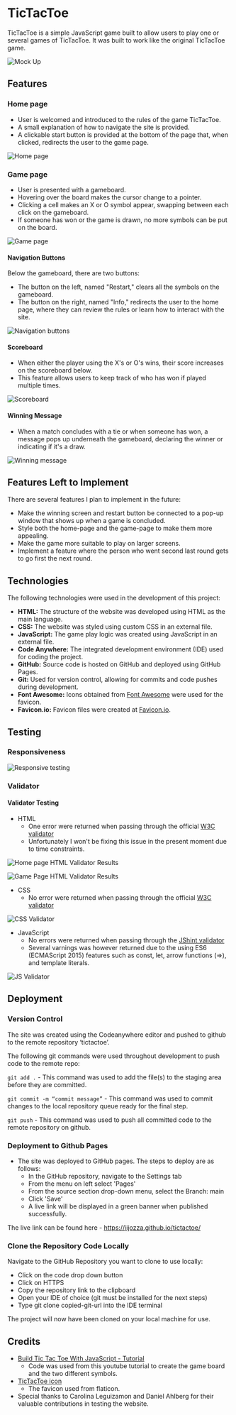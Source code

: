# TicTacToe

TicTacToe is a simple JavaScript game built to allow users to play one or several games of TicTacToe. It was built to work like the original TicTacToe game.

![Mock Up](https://github.com/iiJozza/tictactoe/blob/main/assets/readme-images/mockup.png)

## Features

### Home page

- User is welcomed and introduced to the rules of the game TicTacToe.
- A small explanation of how to navigate the site is provided.
- A clickable start button is provided at the bottom of the page that, when clicked, redirects the user to the game page.

![Home page](https://github.com/iiJozza/Canapes-shop/blob/main/assets/readme-images/readme-home-page.PNG)

### Game page

- User is presented with a gameboard.
- Hovering over the board makes the cursor change to a pointer.
- Clicking a cell makes an X or O symbol appear, swapping between each click on the gameboard.
- If someone has won or the game is drawn, no more symbols can be put on the board.
  
![Game page](https://github.com/iiJozza/tictactoe/blob/main/assets/readme-images/readme-game-page.PNG)

#### Navigation Buttons

Below the gameboard, there are two buttons:

- The button on the left, named "Restart," clears all the symbols on the gameboard.
- The button on the right, named "Info," redirects the user to the home page, where they can review the rules or learn how to interact with the site.

![Navigation buttons](https://github.com/iiJozza/tictactoe/blob/main/assets/readme-images/readme-game-page.PNG)

#### Scoreboard

- When either the player using the X's or O's wins, their score increases on the scoreboard below.
- This feature allows users to keep track of who has won if played multiple times.

![Scoreboard](https://github.com/iiJozza/tictactoe/blob/main/assets/readme-images/readme-scoreboard.PNG)

#### Winning Message

- When a match concludes with a tie or when someone has won, a message pops up underneath the gameboard, declaring the winner or indicating if it's a draw.

![Winning message](https://github.com/iiJozza/tictactoe/blob/main/assets/readme-images/readme-winning-msg.PNG)

## Features Left to Implement

There are several features I plan to implement in the future:

- Make the winning screen and restart button be connected to a pop-up window that shows up when a game is concluded.
- Style both the home-page and the game-page to make them more appealing.
- Make the game more suitable to play on larger screens.
- Implement a feature where the person who went second last round gets to go first the next round.

## Technologies

The following technologies were used in the development of this project:

- **HTML:** The structure of the website was developed using HTML as the main language.
- **CSS:** The website was styled using custom CSS in an external file.
- **JavaScript:** The game play logic was created using JavaScript in an external file.
- **Code Anywhere:** The integrated development environment (IDE) used for coding the project.
- **GitHub:** Source code is hosted on GitHub and deployed using GitHub Pages.
- **Git:** Used for version control, allowing for commits and code pushes during development.
- **Font Awesome:** Icons obtained from [Font Awesome](https://fontawesome.com/) were used for the favicon.
- **Favicon.io:** Favicon files were created at [Favicon.io](https://favicon.io/favicon-converter/).

## Testing 

### Responsiveness

![Responsive testing](https://github.com/iiJozza/tictactoe/blob/main/assets/readme-images/responsiveness-testing.png)

### Validator

#### Validator Testing

- HTML
  - One error were returned when passing through the official [W3C validator](https://validator.w3.org)
  - Unfortunately I won't be fixing this issue in the present moment due to time constraints.

![Home page HTML Validator Results](https://github.com/iiJozza/tictactoe/blob/main/assets/readme-images/readme-error-home-page.PNG)

![Game Page HTML Validator Results](https://github.com/iiJozza/tictactoe/blob/main/assets/readme-images/readme-error-game-page.PNG)

- CSS
  - No error were returned when passing through the official [W3C validator](https://validator.w3.org)
  
![CSS Validator](https://github.com/iiJozza/tictactoe/blob/main/assets/readme-images/readme-validator-css.PNG)

- JavaScript
  - No errors were returned when passing through the [JShint validator](https://jshint.com/)
  - Several varnings was however returned due to the using ES6 (ECMAScript 2015) features such as const, let, arrow functions (=>), and template literals.

![JS Validator](https://github.com/iiJozza/tictactoe/blob/main/assets/readme-images/readme-validator-js.PNG)

## Deployment

### Version Control

The site was created using the Codeanywhere editor and pushed to github to the remote repository ‘tictactoe’.

The following git commands were used throughout development to push code to the remote repo:

```git add .``` - This command was used to add the file(s) to the staging area before they are committed.

```git commit -m “commit message”``` - This command was used to commit changes to the local repository queue ready for the final step.

```git push``` - This command was used to push all committed code to the remote repository on github.

### Deployment to Github Pages

- The site was deployed to GitHub pages. The steps to deploy are as follows:
  - In the GitHub repository, navigate to the Settings tab
  - From the menu on left select 'Pages'
  - From the source section drop-down menu, select the Branch: main
  - Click 'Save'
  - A live link will be displayed in a green banner when published successfully.

The live link can be found here - <https://iijozza.github.io/tictactoe/>

### Clone the Repository Code Locally

Navigate to the GitHub Repository you want to clone to use locally:

- Click on the code drop down button
- Click on HTTPS
- Copy the repository link to the clipboard
- Open your IDE of choice (git must be installed for the next steps)
- Type git clone copied-git-url into the IDE terminal

The project will now have been cloned on your local machine for use.

## Credits 

- [Build Tic Tac Toe With JavaScript - Tutorial](https://www.youtube.com/watch?v=Y-GkMjUZsmM)
  - Code was used from this youtube tutorial to create the game board and the two different symbols.
- [TicTacToe icon](https://www.flaticon.com/free-icon/tic-tac-toe_566294?term=tic+tac+toe&page=1&position=1&origin=tag&related_id=566294)
  - The favicon used from flaticon.
- Special thanks to Carolina Leguizamon and Daniel Ahlberg for their valuable contributions in testing the website.
